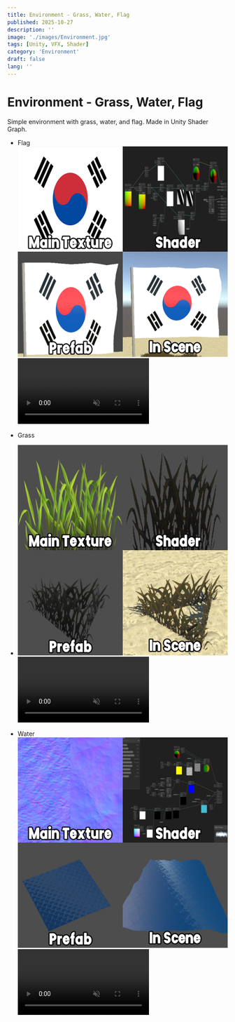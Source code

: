 ```yaml
---
title: Environment - Grass, Water, Flag
published: 2025-10-27
description: ''
image: './images/Environment.jpg'
tags: [Unity, VFX, Shader]
category: 'Environment'
draft: false 
lang: ''
---
```

# Environment - Grass, Water, Flag
Simple environment with grass, water, and flag.
Made in Unity Shader Graph.

- Flag
  ![](./images/Flag.png)
<video controls loop = "" muted ="" autoplay = ""><source src ="https://github.com/kingJ0/kingJ0.github.io/raw/refs/heads/main/src/content/posts/video/Environment1.mp4"></video>

- Grass
- ![](./images/grass.png)
<video controls loop = "" muted ="" autoplay = ""><source src ="https://github.com/kingJ0/kingJ0.github.io/raw/refs/heads/main/src/content/posts/video/Environment2.mp4"></video>

- Water
![](./images/Water.png)
<video controls loop = "" muted ="" autoplay = ""><source src ="https://github.com/kingJ0/kingJ0.github.io/raw/refs/heads/main/src/content/posts/video/Environment4.mp4.mp4"></video>


